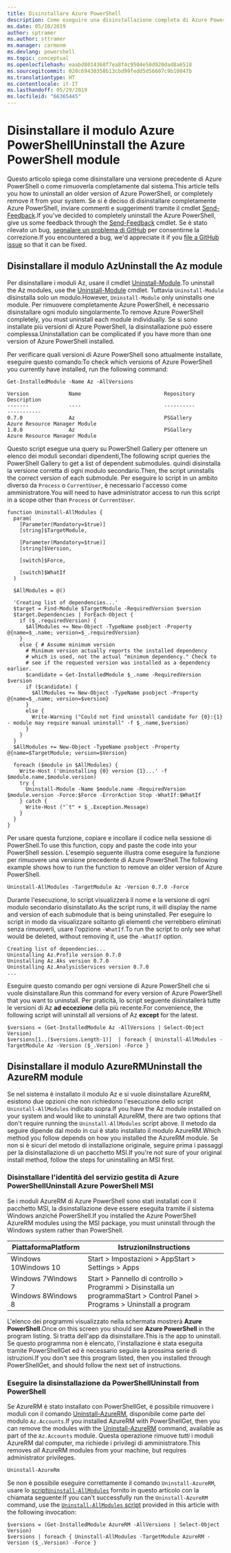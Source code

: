 ```yaml
---
title: Disinstallare Azure PowerShell
description: Come eseguire una disinstallazione completa di Azure PowerShell
ms.date: 05/10/2019
author: sptramer
ms.author: sttramer
ms.manager: carmonm
ms.devlang: powershell
ms.topic: conceptual
ms.openlocfilehash: eaabd8014368f7ea8f4c9504e58d920dad8a6518
ms.sourcegitcommit: 020c69430358b13cbd99fedd5d56607c9b10047b
ms.translationtype: HT
ms.contentlocale: it-IT
ms.lasthandoff: 05/29/2019
ms.locfileid: "66365445"
---
```

# <a name="uninstall-the-azure-powershell-module"></a><span data-ttu-id="cbb96-103">Disinstallare il modulo Azure PowerShell</span><span class="sxs-lookup"><span data-stu-id="cbb96-103">Uninstall the Azure PowerShell module</span></span>

<span data-ttu-id="cbb96-104">Questo articolo spiega come disinstallare una versione precedente di Azure PowerShell o come rimuoverla completamente dal sistema.</span><span class="sxs-lookup"><span data-stu-id="cbb96-104">This article tells you how to uninstall an older version of Azure PowerShell, or completely remove it from your system.</span></span> <span data-ttu-id="cbb96-105">Se si è deciso di disinstallare completamente Azure PowerShell, inviare commenti e suggerimenti tramite il cmdlet [Send-Feedback](/powershell/module/az.accounts/send-feedback).</span><span class="sxs-lookup"><span data-stu-id="cbb96-105">If you've decided to completely uninstall the Azure PowerShell, give us some feedback through the [Send-Feedback](/powershell/module/az.accounts/send-feedback) cmdlet.</span></span>
<span data-ttu-id="cbb96-106">Se è stato rilevato un bug, [segnalare un problema di GitHub](https://github.com/azure/azure-powershell/issues) per consentirne la correzione.</span><span class="sxs-lookup"><span data-stu-id="cbb96-106">If you encountered a bug, we'd appreciate it if you [file a GitHub issue](https://github.com/azure/azure-powershell/issues) so that it can be fixed.</span></span>

## <a name="uninstall-the-az-module"></a><span data-ttu-id="cbb96-107">Disinstallare il modulo Az</span><span class="sxs-lookup"><span data-stu-id="cbb96-107">Uninstall the Az module</span></span>

<span data-ttu-id="cbb96-108">Per disinstallare i moduli Az, usare il cmdlet [Uninstall-Module](/powershell/module/powershellget/uninstall-module).</span><span class="sxs-lookup"><span data-stu-id="cbb96-108">To uninstall the Az modules, use the [Uninstall-Module](/powershell/module/powershellget/uninstall-module) cmdlet.</span></span> <span data-ttu-id="cbb96-109">Tuttavia `Uninstall-Module` disinstalla solo un modulo.</span><span class="sxs-lookup"><span data-stu-id="cbb96-109">However, `Uninstall-Module` only uninstalls one module.</span></span> <span data-ttu-id="cbb96-110">Per rimuovere completamente Azure PowerShell, è necessario disinstallare ogni modulo singolarmente.</span><span class="sxs-lookup"><span data-stu-id="cbb96-110">To remove Azure PowerShell completely, you must uninstall each module individually.</span></span> <span data-ttu-id="cbb96-111">Se si sono installate più versioni di Azure PowerShell, la disinstallazione può essere complessa.</span><span class="sxs-lookup"><span data-stu-id="cbb96-111">Uninstallation can be complicated if you have more than one version of Azure PowerShell installed.</span></span>

<span data-ttu-id="cbb96-112">Per verificare quali versioni di Azure PowerShell sono attualmente installate, eseguire questo comando:</span><span class="sxs-lookup"><span data-stu-id="cbb96-112">To check which versions of Azure PowerShell you currently have installed, run the following command:</span></span>

```powershell-interactive
Get-InstalledModule -Name Az -AllVersions
```

```output
Version             Name                           Repository           Description
-------             ----                           ----------           -----------
0.7.0               Az                             PSGallery            Azure Resource Manager Module
1.0.0               Az                             PSGallery            Azure Resource Manager Module
```

<a name="uninstall-script"/>

<span data-ttu-id="cbb96-113">Questo script esegue una query su PowerShell Gallery per ottenere un elenco dei moduli secondari dipendenti,</span><span class="sxs-lookup"><span data-stu-id="cbb96-113">The following script queries the PowerShell Gallery to get a list of dependent submodules.</span></span> <span data-ttu-id="cbb96-114">quindi disinstalla la versione corretta di ogni modulo secondario.</span><span class="sxs-lookup"><span data-stu-id="cbb96-114">Then, the script uninstalls the correct version of each submodule.</span></span> <span data-ttu-id="cbb96-115">Per eseguire lo script in un ambito diverso da `Process` o `CurrentUser`, è necessario l'accesso come amministratore.</span><span class="sxs-lookup"><span data-stu-id="cbb96-115">You will need to have administrator access to run this script in a scope other than `Process` or `CurrentUser`.</span></span>

```powershell-interactive
function Uninstall-AllModules {
  param(
    [Parameter(Mandatory=$true)]
    [string]$TargetModule,

    [Parameter(Mandatory=$true)]
    [string]$Version,

    [switch]$Force,

    [switch]$WhatIf
  )
  
  $AllModules = @()
  
  'Creating list of dependencies...'
  $target = Find-Module $TargetModule -RequiredVersion $version
  $target.Dependencies | ForEach-Object {
    if ($_.requiredVersion) {
      $AllModules += New-Object -TypeName psobject -Property @{name=$_.name; version=$_.requiredVersion}
    }
    else { # Assume minimum version
      # Minimum version actually reports the installed dependency
      # which is used, not the actual "minimum dependency." Check to
      # see if the requested version was installed as a dependency earlier.
      $candidate = Get-InstalledModule $_.name -RequiredVersion $version
      if ($candidate) {
        $AllModules += New-Object -TypeName psobject -Property @{name=$_.name; version=$version}
      }
      else {
        Write-Warning ("Could not find uninstall candidate for {0}:{1} - module may require manual uninstall" -f $_.name,$version)
      }
    }
  }
  $AllModules += New-Object -TypeName psobject -Property @{name=$TargetModule; version=$Version}

  foreach ($module in $AllModules) {
    Write-Host ('Uninstalling {0} version {1}...' -f $module.name,$module.version)
    try {
      Uninstall-Module -Name $module.name -RequiredVersion $module.version -Force:$Force -ErrorAction Stop -WhatIf:$WhatIf
    } catch {
      Write-Host ("`t" + $_.Exception.Message)
    }
  }
}
```

<span data-ttu-id="cbb96-116">Per usare questa funzione, copiare e incollare il codice nella sessione di PowerShell.</span><span class="sxs-lookup"><span data-stu-id="cbb96-116">To use this function, copy and paste the code into your PowerShell session.</span></span> <span data-ttu-id="cbb96-117">L'esempio seguente illustra come eseguire la funzione per rimuovere una versione precedente di Azure PowerShell.</span><span class="sxs-lookup"><span data-stu-id="cbb96-117">The following example shows how to run the function to remove an older version of Azure PowerShell.</span></span>

```powershell-interactive
Uninstall-AllModules -TargetModule Az -Version 0.7.0 -Force
```

<span data-ttu-id="cbb96-118">Durante l'esecuzione, lo script visualizzerà il nome e la versione di ogni modulo secondario disinstallato.</span><span class="sxs-lookup"><span data-stu-id="cbb96-118">As the script runs, it will display the name and version of each submodule that is being uninstalled.</span></span> <span data-ttu-id="cbb96-119">Per eseguire lo script in modo da visualizzare soltanto gli elementi che verrebbero eliminati senza rimuoverli, usare l'opzione `-WhatIf`.</span><span class="sxs-lookup"><span data-stu-id="cbb96-119">To run the script to only see what would be deleted, without removing it, use the `-WhatIf` option.</span></span>

```output
Creating list of dependencies...
Uninstalling Az.Profile version 0.7.0
Uninstalling Az.Aks version 0.7.0
Uninstalling Az.AnalysisServices version 0.7.0
...
```

<span data-ttu-id="cbb96-120">Eseguire questo comando per ogni versione di Azure PowerShell che si vuole disinstallare.</span><span class="sxs-lookup"><span data-stu-id="cbb96-120">Run this command for every version of Azure PowerShell that you want to uninstall.</span></span> <span data-ttu-id="cbb96-121">Per praticità, lo script seguente disinstallerà tutte le versioni di Az __ad eccezione__ della più recente.</span><span class="sxs-lookup"><span data-stu-id="cbb96-121">For convenience, the following script will uninstall all versions of Az __except__ for the latest.</span></span>

```powershell-interactive
$versions = (Get-InstalledModule Az -AllVersions | Select-Object Version)
$versions[1..($versions.Length-1)]  | foreach { Uninstall-AllModules -TargetModule Az -Version ($_.Version) -Force }
```

## <a name="uninstall-the-azurerm-module"></a><span data-ttu-id="cbb96-122">Disinstallare il modulo AzureRM</span><span class="sxs-lookup"><span data-stu-id="cbb96-122">Uninstall the AzureRM module</span></span>

<span data-ttu-id="cbb96-123">Se nel sistema è installato il modulo Az e si vuole disinstallare AzureRM, esistono due opzioni che non richiedono l'esecuzione dello script `Uninstall-AllModules` indicato sopra.</span><span class="sxs-lookup"><span data-stu-id="cbb96-123">If you have the Az module installed on your system and would like to uninstall AzureRM, there are two options that don't require running the `Uninstall-AllModules` script above.</span></span> <span data-ttu-id="cbb96-124">Il metodo da seguire dipende dal modo in cui è stato installato il modulo AzureRM.</span><span class="sxs-lookup"><span data-stu-id="cbb96-124">Which method you follow depends on how you installed the AzureRM module.</span></span>
<span data-ttu-id="cbb96-125">Se non si è sicuri del metodo di installazione originale, seguire prima i passaggi per la disinstallazione di un pacchetto MSI.</span><span class="sxs-lookup"><span data-stu-id="cbb96-125">If you're not sure of your original install method, follow the steps for uninstalling an MSI first.</span></span>

### <a name="uninstall-azure-powershell-msi"></a><span data-ttu-id="cbb96-126">Disinstallare l'identità del servizio gestita di Azure PowerShell</span><span class="sxs-lookup"><span data-stu-id="cbb96-126">Uninstall Azure PowerShell MSI</span></span>

<span data-ttu-id="cbb96-127">Se i moduli AzureRM di Azure PowerShell sono stati installati con il pacchetto MSI, la disinstallazione deve essere eseguita tramite il sistema Windows anziché PowerShell.</span><span class="sxs-lookup"><span data-stu-id="cbb96-127">If you installed the Azure PowerShell AzureRM modules using the MSI package, you must uninstall through the Windows system rather than PowerShell.</span></span>

| <span data-ttu-id="cbb96-128">Piattaforma</span><span class="sxs-lookup"><span data-stu-id="cbb96-128">Platform</span></span> | <span data-ttu-id="cbb96-129">Istruzioni</span><span class="sxs-lookup"><span data-stu-id="cbb96-129">Instructions</span></span> |
|----------|--------------|
| <span data-ttu-id="cbb96-130">Windows 10</span><span class="sxs-lookup"><span data-stu-id="cbb96-130">Windows 10</span></span> | <span data-ttu-id="cbb96-131">Start > Impostazioni > App</span><span class="sxs-lookup"><span data-stu-id="cbb96-131">Start > Settings > Apps</span></span> |
| <span data-ttu-id="cbb96-132">Windows 7</span><span class="sxs-lookup"><span data-stu-id="cbb96-132">Windows 7</span></span> </br><span data-ttu-id="cbb96-133">Windows 8</span><span class="sxs-lookup"><span data-stu-id="cbb96-133">Windows 8</span></span> | <span data-ttu-id="cbb96-134">Start > Pannello di controllo > Programmi > Disinstalla un programma</span><span class="sxs-lookup"><span data-stu-id="cbb96-134">Start > Control Panel > Programs > Uninstall a program</span></span> |

<span data-ttu-id="cbb96-135">L'elenco dei programmi visualizzato nella schermata mostrerà __Azure PowerShell__.</span><span class="sxs-lookup"><span data-stu-id="cbb96-135">Once on this screen you should see __Azure PowerShell__ in the program listing.</span></span> <span data-ttu-id="cbb96-136">Si tratta dell'app da disinstallare.</span><span class="sxs-lookup"><span data-stu-id="cbb96-136">This is the app to uninstall.</span></span> <span data-ttu-id="cbb96-137">Se questo programma non è elencato, l'installazione è stata eseguita tramite PowerShellGet ed è necessario seguire la prossima serie di istruzioni.</span><span class="sxs-lookup"><span data-stu-id="cbb96-137">If you don't see this program listed, then you installed through PowerShellGet, and should follow the next set of instructions.</span></span>

### <a name="uninstall-from-powershell"></a><span data-ttu-id="cbb96-138">Eseguire la disinstallazione da PowerShell</span><span class="sxs-lookup"><span data-stu-id="cbb96-138">Uninstall from PowerShell</span></span>

<span data-ttu-id="cbb96-139">Se AzureRM è stato installato con PowerShellGet, è possibile rimuovere i moduli con il comando [Uninstall-AzureRM](/powershell/module/az.accounts/uninstall-azurerm), disponibile come parte del modulo `Az.Accounts`.</span><span class="sxs-lookup"><span data-stu-id="cbb96-139">If you installed AzureRM with PowerShellGet, then you can remove the modules with the [Uninstall-AzureRM](/powershell/module/az.accounts/uninstall-azurerm) command, available as part of the `Az.Accounts` module.</span></span> <span data-ttu-id="cbb96-140">Questa operazione rimuove _tutti_ i moduli AzureRM dal computer, ma richiede i privilegi di amministratore.</span><span class="sxs-lookup"><span data-stu-id="cbb96-140">This removes _all_ AzureRM modules from your machine, but requires administrator privileges.</span></span>

```powershell-interactive
Uninstall-AzureRm
```

<span data-ttu-id="cbb96-141">Se non è possibile eseguire correttamente il comando `Uninstall-AzureRM`, usare lo [script`Uninstall-AllModules`](#uninstall-script) fornito in questo articolo con la chiamata seguente:</span><span class="sxs-lookup"><span data-stu-id="cbb96-141">If you can't successfully run the `Uninstall-AzureRM` command, use the [`Uninstall-AllModules` script](#uninstall-script) provided in this article with the following invocation:</span></span>

```powershell-interactive
$versions = (Get-InstalledModule AzureRM -AllVersions | Select-Object Version)
$versions | foreach { Uninstall-AllModules -TargetModule AzureRM -Version ($_.Version) -Force }
```